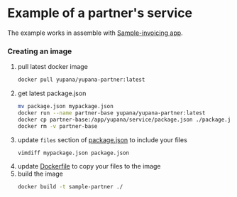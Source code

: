 # Example of a partner's service

The example works in assemble with [Sample-invoicing app](https://github.com/loopsoftware/sample-invoicing).
 
### Creating an image

 1. pull latest docker image 
    ```bash 
    docker pull yupana/yupana-partner:latest
    ```
 1. get latest package.json
    ```bash
    mv package.json mypackage.json
    docker run --name partner-base yupana/yupana-partner:latest
    docker cp partner-base:/app/yupana/service/package.json ./package.json
    docker rm -v partner-base
    ```
 1. update `files` section of [package.json](./package.json) to include your files
    ```bash
    vimdiff mypackage.json package.json
    ```
 1. update [Dockerfile](./Dockerfile) to copy your files to the image
 1. build the image
    ```bash
    docker build -t sample-partner ./
    ```  
